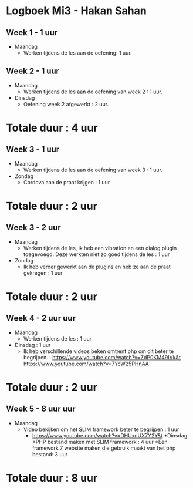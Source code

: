 # Logboek Mi3 - Hakan Sahan
## Week 1 - 1 uur
* Maandag
	* Werken tijdens de les 
aan de oefening: 1 uur. 

## Week 2 - 1 uur
* Maandag
	* Werken tijdens de les 
aan de oefening van week 2 : 1 uur. 
* Dinsdag
	* Oefening week 2 afgewerkt : 2 uur.
# Totale duur : 4 uur

## Week 3 - 1 uur
* Maandag
	* Werken tijdens de les 
aan de oefening van week 3 : 1 uur. 
* Zondag
	* Cordova aan de praat krijgen : 1 uur
# Totale duur : 2 uur

## Week 3 - 2 uur
* Maandag
	* Werken tijdens de les, ik heb een vibration en een dialog plugin toegevoegd.
	Deze werkten niet zo goed tijdens de les : 1 uur
* Zondag
	* Ik heb verder gewerkt aan de plugins en heb ze aan de praat gekregen : 1 uur
# Totale duur : 2 uur

## Week 4 - 2 uur uur
* Maandag
	* Werken tijdens de les : 1 uur
* Dinsdag : 1 uur
	* Ik heb verschillende videos beken omtrent php om dit beter te begrijpen. : 
		https://www.youtube.com/watch?v=ZdP0KM49IVk&t
		https://www.youtube.com/watch?v=7YcW25PHnAA
		
		
# Totale duur : 2 uur

## Week 5 - 8 uur uur
* Maandag
	* Video bekijken om het SLIM framework beter te begrijpen : 1 uur
		* https://www.youtube.com/watch?v=DHUxnUX7Y2Y&t
*Dinsdag
	*PHP bestand maken met SLIM framework : 4 uur
	*Een framework 7 website maken die gebruik maakt van het php bestand: 3 uur
				
# Totale duur : 8 uur

